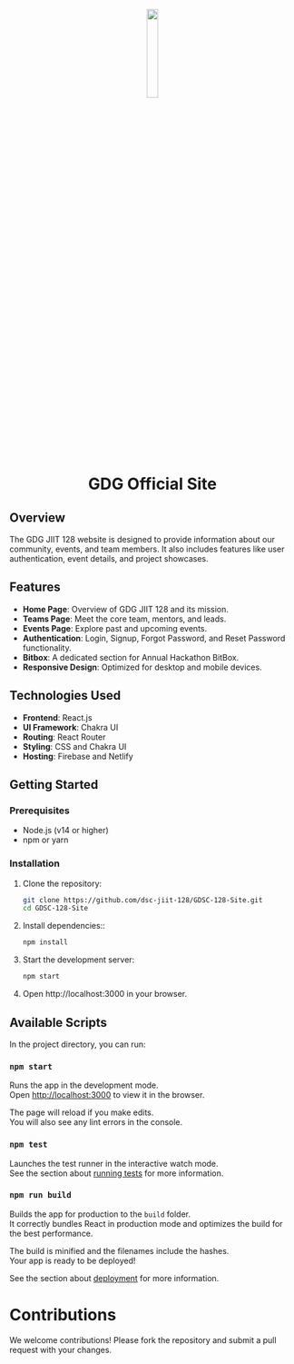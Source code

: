 
<p align="center"><img width="20%" src = "https://raw.githubusercontent.com/dsc-jiit-128/GDSC-Lead-Map/main/gdsc-logo.gif"></p>

<h1 align="center">GDG Official Site</h1>

## Overview

The GDG JIIT 128 website is designed to provide information about our community, events, and team members. It also includes features like user authentication, event details, and project showcases.

## Features

- **Home Page**: Overview of GDG JIIT 128 and its mission.
- **Teams Page**: Meet the core team, mentors, and leads.
- **Events Page**: Explore past and upcoming events.
- **Authentication**: Login, Signup, Forgot Password, and Reset Password functionality.
- **Bitbox**: A dedicated section for Annual Hackathon BitBox.
- **Responsive Design**: Optimized for desktop and mobile devices.


## Technologies Used

- **Frontend**: React.js
- **UI Framework**: Chakra UI
- **Routing**: React Router
- **Styling**: CSS and Chakra UI
- **Hosting**: Firebase and Netlify

## Getting Started

### Prerequisites

- Node.js (v14 or higher)
- npm or yarn

### Installation

1. Clone the repository:
   ```bash
   git clone https://github.com/dsc-jiit-128/GDSC-128-Site.git
   cd GDSC-128-Site
   ```
2. Install dependencies::
    ```bash
    npm install
    ```
3. Start the development server:
   ```bash
   npm start
   ```
4. Open http://localhost:3000 in your browser.

## Available Scripts

In the project directory, you can run:

### `npm start`

Runs the app in the development mode.<br />
Open [http://localhost:3000](http://localhost:3000) to view it in the browser.

The page will reload if you make edits.<br />
You will also see any lint errors in the console.

### `npm test`

Launches the test runner in the interactive watch mode.<br />
See the section about [running tests](https://facebook.github.io/create-react-app/docs/running-tests) for more information.

### `npm run build`

Builds the app for production to the `build` folder.<br />
It correctly bundles React in production mode and optimizes the build for the best performance.

The build is minified and the filenames include the hashes.<br />
Your app is ready to be deployed!

See the section about [deployment](https://facebook.github.io/create-react-app/docs/deployment) for more information.

# Contributions
We welcome contributions! Please fork the repository and submit a pull request with your changes.